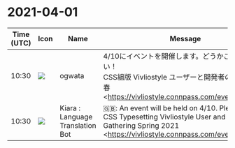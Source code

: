 # 2021-04-01

|Time (UTC)|Icon|Name|Message|
|---|---|---|---|
|10:30|![](https://avatars.slack-edge.com/2019-11-22/845042642576_070441337abaca9fb7b3_72.png)|ogwata|4/10にイベントを開催します。どうかご参加ください！<br>CSS組版 Vivliostyle ユーザーと開発者の集い 2021春 <https://vivliostyle.connpass.com/event/208401/|https://vivliostyle.connpass.com/event/208401/> <br><blockquote>Vivliostyleは最新 Web 標準技術により、電子出版や Web 出版のための 新しい組版システムを作るオープンソース・プロジェクトです。その現在と未来がわかるユーザ／開発者イベントを開催します。ぜひご参加ください！ ## . オープニング * 13:00_13:05（5分）開会の挨拶（小形克宏・司会） ## 第1部 プロダクト・アップデート報告 * 13:05_13:20（15分）Vivliostyle CLI（緑豆はるさめ） * 13:20_13:35（15分）VFM（アカベコ） * 13:35_13:55（15分）Vivliostyle Pub（ta...</blockquote>|
|10:30|![](https://avatars.slack-edge.com/2021-03-01/1807880975282_5c8ad89e782096649baa_72.png)|Kiara : Language Translation Bot|🇬🇧: An event will be held on 4/10. Please join us!<br>CSS Typesetting Vivliostyle User and Developer Gathering Spring 2021 <https://vivliostyle.connpass.com/event/208401/ | https://vivliostyle.connpass.com/event/208401/>|
